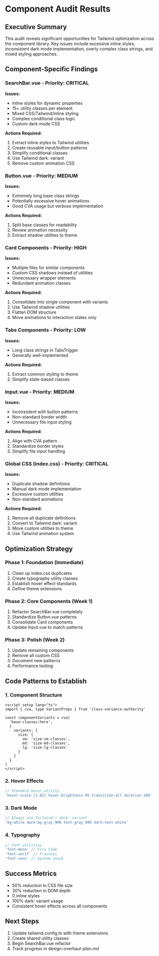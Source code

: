 # Component Audit Results

## Executive Summary
This audit reveals significant opportunities for Tailwind optimization across the component library. Key issues include excessive inline styles, inconsistent dark mode implementation, overly complex class strings, and mixed styling approaches.

## Component-Specific Findings

### SearchBar.vue - Priority: CRITICAL
**Issues:**
- Inline styles for dynamic properties
- 15+ utility classes per element
- Mixed CSS/Tailwind/inline styling
- Complex conditional class logic
- Custom dark mode CSS

**Actions Required:**
1. Extract inline styles to Tailwind utilities
2. Create reusable input/button patterns
3. Simplify conditional classes
4. Use Tailwind dark: variant
5. Remove custom animation CSS

### Button.vue - Priority: MEDIUM
**Issues:**
- Extremely long base class strings
- Potentially excessive hover animations
- Good CVA usage but verbose implementation

**Actions Required:**
1. Split base classes for readability
2. Review animation necessity
3. Extract shadow utilities to theme

### Card Components - Priority: HIGH
**Issues:**
- Multiple files for similar components
- Custom CSS shadows instead of utilities
- Unnecessary wrapper elements
- Redundant animation classes

**Actions Required:**
1. Consolidate into single component with variants
2. Use Tailwind shadow utilities
3. Flatten DOM structure
4. Move animations to interaction states only

### Tabs Components - Priority: LOW
**Issues:**
- Long class strings in TabsTrigger
- Generally well-implemented

**Actions Required:**
1. Extract common styling to theme
2. Simplify state-based classes

### Input.vue - Priority: MEDIUM
**Issues:**
- Inconsistent with button patterns
- Non-standard border width
- Unnecessary file input styling

**Actions Required:**
1. Align with CVA pattern
2. Standardize border styles
3. Simplify file input handling

### Global CSS (index.css) - Priority: CRITICAL
**Issues:**
- Duplicate shadow definitions
- Manual dark mode implementation
- Excessive custom utilities
- Non-standard animations

**Actions Required:**
1. Remove all duplicate definitions
2. Convert to Tailwind dark: variant
3. Move custom utilities to theme
4. Use Tailwind animation system

## Optimization Strategy

### Phase 1: Foundation (Immediate)
1. Clean up index.css duplicates
2. Create typography utility classes
3. Establish hover effect standards
4. Define theme extensions

### Phase 2: Core Components (Week 1)
1. Refactor SearchBar.vue completely
2. Standardize Button.vue patterns
3. Consolidate Card components
4. Update Input.vue to match patterns

### Phase 3: Polish (Week 2)
1. Update remaining components
2. Remove all custom CSS
3. Document new patterns
4. Performance testing

## Code Patterns to Establish

### 1. Component Structure
```vue
<script setup lang="ts">
import { cva, type VariantProps } from 'class-variance-authority'

const componentVariants = cva(
  'base-classes-here',
  {
    variants: {
      size: {
        sm: 'size-sm-classes',
        md: 'size-md-classes',
        lg: 'size-lg-classes'
      }
    }
  }
)
</script>
```

### 2. Hover Effects
```js
// Standard hover utility
'hover:scale-[1.02] hover:brightness-95 transition-all duration-200'
```

### 3. Dark Mode
```js
// Always use Tailwind's dark: variant
'bg-white dark:bg-gray-900 text-gray-900 dark:text-white'
```

### 4. Typography
```js
// Font utilities
'font-mono' // Fira Code
'font-serif' // Fraunces
'font-sans' // System stack
```

## Success Metrics
- 50% reduction in CSS file size
- 30% reduction in DOM depth
- 0 inline styles
- 100% dark: variant usage
- Consistent hover effects across all components

## Next Steps
1. Update tailwind.config.ts with theme extensions
2. Create shared utility classes
3. Begin SearchBar.vue refactor
4. Track progress in design-overhaul-plan.md